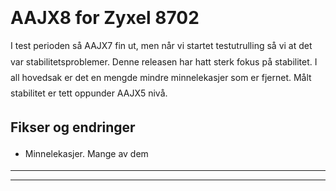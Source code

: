 <html>
<head>
  <title>100AAJX8D0.bin.md</title>
  <link href="/packed/bootstrap-dde47b934a3e0bb97eac6c40f8d8231f.css" rel="stylesheet">
  <link href="/packed/font-awesome4-1f2277e4931dd7b4d944014ff3126037.min.css" rel="stylesheet">
</head>

<body>
<div class="container" style="max-width:44em;line-height:1.8em;margin-bottom:4em;">
  <br>
  <a href="/firmwares/cpe-zyxel-p8702n">
    <i class="fa fa-arrow-circle-left fa-3x"></i>
</a>  <h1>AAJX8 for Zyxel 8702</h1>

<p>I test perioden så AAJX7 fin ut, men når vi startet testutrulling så vi at det var stabilitetsproblemer.  Denne releasen har hatt sterk fokus på stabilitet.  I all hovedsak er det en mengde mindre minnelekasjer som er fjernet.  Målt stabilitet er tett oppunder AAJX5 nivå.</p>

<h2>Fikser og endringer</h2>

<ul>
<li>Minnelekasjer.  Mange av dem</li>
</ul>

<hr />

<p><a href="http://stup.telenor.net/firmwares/cpe-zyxel-p8702n/100AAJX8D0.bin"><i class="fa fa-download fa-3x"></i></a></p>

  <hr>
</div>
</body>
</html>

